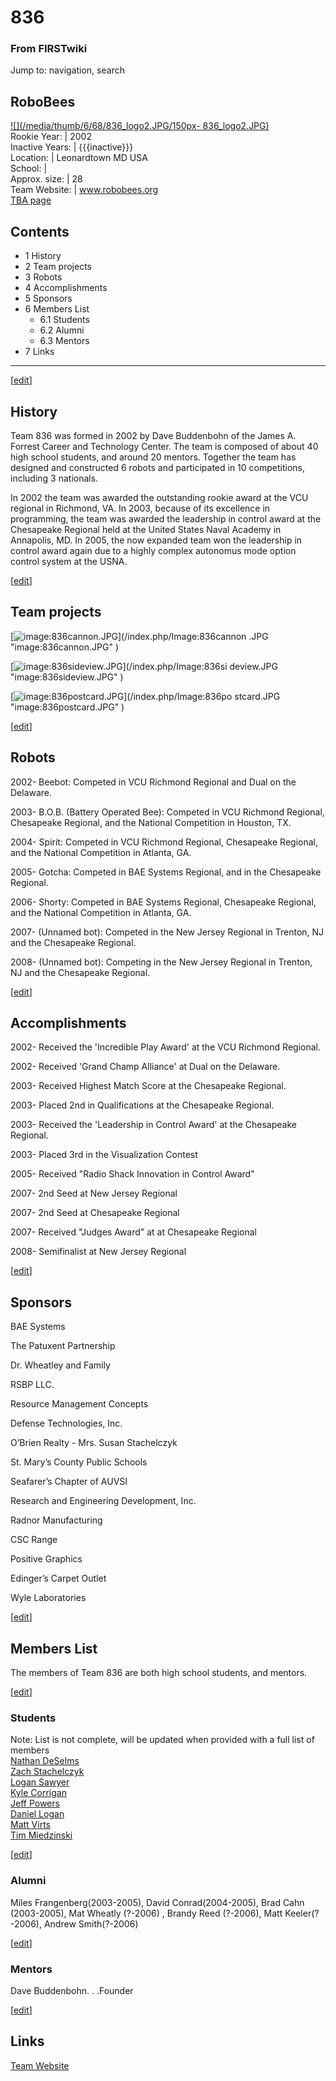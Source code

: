 # 836

### From FIRSTwiki

Jump to: navigation, search

RoboBees  
---  
[![](/media/thumb/6/68/836_logo2.JPG/150px-
836_logo2.JPG)](/index.php/Image:836_logo2.JPG "" )  
Rookie Year: | 2002  
Inactive Years: | {{{inactive}}}  
Location: | Leonardtown MD USA  
School: |  
Approx. size: | 28  
Team Website: | www.robobees.org  
[TBA page](http://www.thebluealliance.net/tbatv/team.php?team=836
"http://www.thebluealliance.net/tbatv/team.php?team=836" )  
  
  

  

## Contents

  * 1 History
  * 2 Team projects
  * 3 Robots
  * 4 Accomplishments
  * 5 Sponsors
  * 6 Members List
    * 6.1 Students
    * 6.2 Alumni
    * 6.3 Mentors
  * 7 Links  
---  
  
[[edit](/index.php?title=836&action=edit&section=1 "Edit section: History" )]

## History

Team 836 was formed in 2002 by Dave Buddenbohn of the James A. Forrest Career
and Technology Center. The team is composed of about 40 high school students,
and around 20 mentors. Together the team has designed and constructed 6 robots
and participated in 10 competitions, including 3 nationals.

In 2002 the team was awarded the outstanding rookie award at the VCU regional
in Richmond, VA. In 2003, because of its excellence in programming, the team
was awarded the leadership in control award at the Chesapeake Regional held at
the United States Naval Academy in Annapolis, MD. In 2005, the now expanded
team won the leadership in control award again due to a highly complex
autonomus mode option control system at the USNA.

[[edit](/index.php?title=836&action=edit&section=2 "Edit section: Team
projects" )]

## Team projects

[![image:836cannon.JPG](/media/4/49/836cannon.JPG)](/index.php/Image:836cannon
.JPG "image:836cannon.JPG" )

[![image:836sideview.JPG](/media/6/6d/836sideview.JPG)](/index.php/Image:836si
deview.JPG "image:836sideview.JPG" )

[![image:836postcard.JPG](/media/d/db/836postcard.JPG)](/index.php/Image:836po
stcard.JPG "image:836postcard.JPG" )

[[edit](/index.php?title=836&action=edit&section=3 "Edit section: Robots" )]

## Robots

2002- Beebot: Competed in VCU Richmond Regional and Dual on the Delaware.

2003- B.O.B. (Battery Operated Bee): Competed in VCU Richmond Regional,
Chesapeake Regional, and the National Competition in Houston, TX.

2004- Spirit: Competed in VCU Richmond Regional, Chesapeake Regional, and the
National Competition in Atlanta, GA.

2005- Gotcha: Competed in BAE Systems Regional, and in the Chesapeake
Regional.

2006- Shorty: Competed in BAE Systems Regional, Chesapeake Regional, and the
National Competition in Atlanta, GA.

2007- (Unnamed bot): Competed in the New Jersey Regional in Trenton, NJ and
the Chesapeake Regional.

2008- (Unnamed bot): Competing in the New Jersey Regional in Trenton, NJ and
the Chesapeake Regional.

[[edit](/index.php?title=836&action=edit&section=4 "Edit section:
Accomplishments" )]

## Accomplishments

2002- Received the 'Incredible Play Award' at the VCU Richmond Regional.

2002- Received 'Grand Champ Alliance' at Dual on the Delaware.

2003- Received Highest Match Score at the Chesapeake Regional.

2003- Placed 2nd in Qualifications at the Chesapeake Regional.

2003- Received the 'Leadership in Control Award' at the Chesapeake Regional.

2003- Placed 3rd in the Visualization Contest

2005- Received "Radio Shack Innovation in Control Award"

2007- 2nd Seed at New Jersey Regional

2007- 2nd Seed at Chesapeake Regional

2007- Received "Judges Award" at at Chesapeake Regional

2008- Semifinalist at New Jersey Regional

[[edit](/index.php?title=836&action=edit&section=5 "Edit section: Sponsors" )]

## Sponsors

BAE Systems

The Patuxent Partnership

Dr. Wheatley and Family

RSBP LLC.

Resource Management Concepts

Defense Technologies, Inc.

O’Brien Realty - Mrs. Susan Stachelczyk

St. Mary’s County Public Schools

Seafarer’s Chapter of AUVSI

Research and Engineering Development, Inc.

Radnor Manufacturing

CSC Range

Positive Graphics

Edinger’s Carpet Outlet

Wyle Laboratories

[[edit](/index.php?title=836&action=edit&section=6 "Edit section: Members
List" )]

## Members List

The members of Team 836 are both high school students, and mentors.

[[edit](/index.php?title=836&action=edit&section=7 "Edit section: Students" )]

### Students

Note: List is not complete, will be updated when provided with a full list of
members  
[Nathan DeSelms](/index.php?title=Nathan_DeSelms&action=edit "Nathan DeSelms"
)  
[Zach Stachelczyk](/index.php?title=Zach_Stachelczyk&action=edit "Zach
Stachelczyk" )  
[Logan Sawyer](/index.php?title=Logan_Sawyer&action=edit "Logan Sawyer" )  
[Kyle Corrigan](/index.php?title=Kyle_Corrigan&action=edit "Kyle Corrigan" )  
[Jeff Powers](/index.php?title=Jeff_Powers&action=edit "Jeff Powers" )  
[Daniel Logan](/index.php?title=Daniel_Logan&action=edit "Daniel Logan" )  
[Matt Virts](/index.php/User:Mvirts "User:Mvirts" )  
[Tim Miedzinski](/index.php?title=User:Tim-tim&action=edit "User:Tim-tim" )  

[[edit](/index.php?title=836&action=edit&section=8 "Edit section: Alumni" )]

### Alumni

Miles Frangenberg(2003-2005), David Conrad(2004-2005), Brad Cahn (2003-2005),
Mat Wheatly (?-2006) , Brandy Reed (?-2006), Matt Keeler(?-2006), Andrew
Smith(?-2006)

[[edit](/index.php?title=836&action=edit&section=9 "Edit section: Mentors" )]

### Mentors

Dave Buddenbohn. . .Founder

[[edit](/index.php?title=836&action=edit&section=10 "Edit section: Links" )]

## Links

[Team Website](http://www.robobees.org/ "http://www.robobees.org/" )

